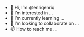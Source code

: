 - 👋 Hi, I’m @enriqenriq
- 👀 I’m interested in ...
- 🌱 I’m currently learning ...
- 💞️ I’m looking to collaborate on ...
- 📫 How to reach me ...

<!---
enriqenriq/enriqenriq is a ✨ special ✨ repository because its `README.md` (this file) appears on your GitHub profile.
You can click the Preview link to take a look at your changes.
--->
